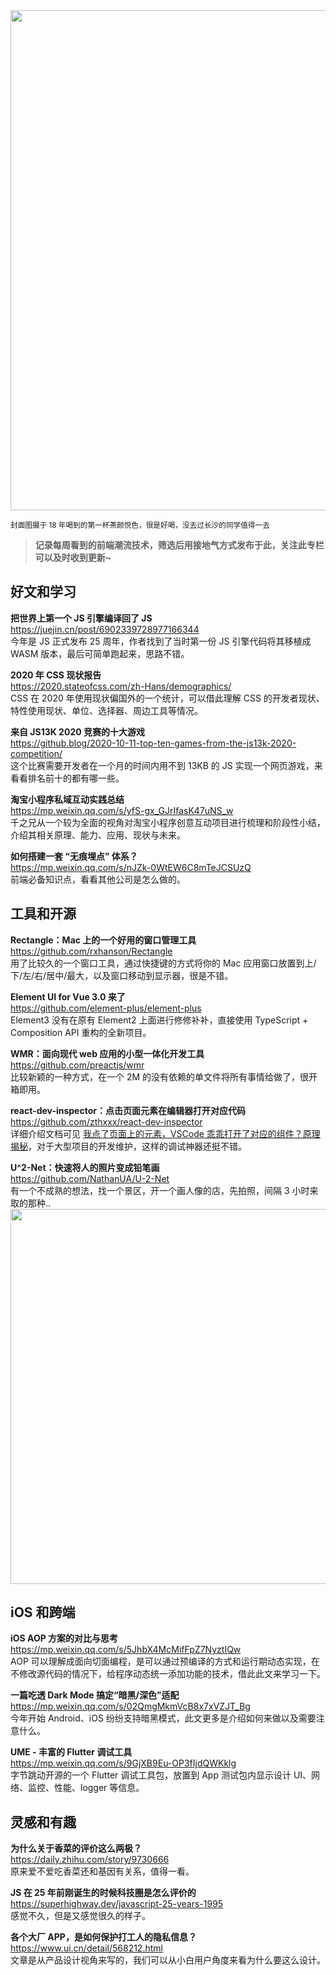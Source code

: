 <img src=https://gw.alipayobjects.com/zos/k/st/6nkLEu.jpg width=800/>  

<small>封面图摄于 18 年喝到的第一杯茶颜悦色，很是好喝，没去过长沙的同学值得一去</small>  

> **记录每周看到的前端潮流技术，筛选后用接地气方式发布于此，关注此专栏可以及时收到更新~**  

## 好文和学习

**把世界上第一个 JS 引擎编译回了 JS**  
<https://juejin.cn/post/6902339728977166344>  
今年是 JS 正式发布 25 周年，作者找到了当时第一份 JS 引擎代码将其移植成 WASM 版本，最后可简单跑起来，思路不错。

**2020 年 CSS 现状报告**  
<https://2020.stateofcss.com/zh-Hans/demographics/>  
CSS 在 2020 年使用现状偏国外的一个统计，可以借此理解 CSS 的开发者现状、特性使用现状、单位、选择器、周边工具等情况。

**来自 JS13K 2020 竞赛的十大游戏**  
<https://github.blog/2020-10-11-top-ten-games-from-the-js13k-2020-competition/>  
这个比赛需要开发者在一个月的时间内用不到 13KB 的 JS 实现一个网页游戏，来看看排名前十的都有哪一些。

**淘宝小程序私域互动实践总结**  
<https://mp.weixin.qq.com/s/yfS-gx_GJrIfasK47uNS_w>  
千之兄从一个较为全面的视角对淘宝小程序创意互动项目进行梳理和阶段性小结，介绍其相关原理、能力、应用、现状与未来。

**如何搭建一套 “无痕埋点” 体系？**  
<https://mp.weixin.qq.com/s/nJZk-0WtEW6C8mTeJCSUzQ>  
前端必备知识点，看看其他公司是怎么做的。

## 工具和开源

**Rectangle：Mac 上的一个好用的窗口管理工具**  
<https://github.com/rxhanson/Rectangle>  
用了比较久的一个窗口工具，通过快捷键的方式将你的 Mac 应用窗口放置到上/下/左/右/居中/最大，以及窗口移动到显示器，很是不错。

**Element UI for Vue 3.0 来了**  
<https://github.com/element-plus/element-plus>  
Element3 没有在原有 Element2 上面进行修修补补，直接使用 TypeScript + Composition API 重构的全新项目。

**WMR：面向现代 web 应用的小型一体化开发工具**  
<https://github.com/preactjs/wmr>  
比较新颖的一种方式，在一个 2M 的没有依赖的单文件将所有事情给做了，很开箱即用。

**react-dev-inspector：点击页面元素在编辑器打开对应代码**  
<https://github.com/zthxxx/react-dev-inspector>  
详细介绍文档可见 [我点了页面上的元素，VSCode 乖乖打开了对应的组件？原理揭秘](https://juejin.cn/post/6901466406823575560)，对于大型项目的开发维护，这样的调试神器还挺不错。

**U^2-Net：快速将人的照片变成铅笔画**  
<https://github.com/NathanUA/U-2-Net>  
有一个不成熟的想法，找一个景区，开一个画人像的店，先拍照，间隔 3 小时来取的那种..
<img src=https://gw.alipayobjects.com/zos/k/ns/otysba.jpg width=600/>  

## iOS 和跨端

**iOS AOP 方案的对比与思考**  
<https://mp.weixin.qq.com/s/5JhbX4McMifFpZ7NyztIQw>  
AOP 可以理解成面向切面编程，是可以通过预编译的方式和运行期动态实现，在不修改源代码的情况下，给程序动态统一添加功能的技术，借此此文来学习一下。

**一篇吃透 Dark Mode 搞定“暗黑/深色”适配**  
<https://mp.weixin.qq.com/s/02QmgMkmVcB8x7xVZJT_Bg>  
今年开始 Android、iOS 纷纷支持暗黑模式，此文更多是介绍如何来做以及需要注意什么。

**UME - 丰富的 Flutter 调试工具**  
<https://mp.weixin.qq.com/s/9GjXB9Eu-OP3fIjdQWKklg>  
字节跳动开源的一个 Flutter 调试工具包，放置到 App 测试包内显示设计 UI、网络、监控、性能、logger 等信息。

## 灵感和有趣

**为什么关于香菜的评价这么两极？**  
<https://daily.zhihu.com/story/9730666>  
原来爱不爱吃香菜还和基因有关系，值得一看。

**JS 在 25 年前刚诞生的时候科技圈是怎么评价的**  
<https://superhighway.dev/javascript-25-years-1995>  
感觉不久，但是又感觉很久的样子。

**各个大厂 APP，是如何保护打工人的隐私信息？**  
<https://www.ui.cn/detail/568212.html>  
文章是从产品设计视角来写的，我们可以从小白用户角度来看为什么要这么设计。
